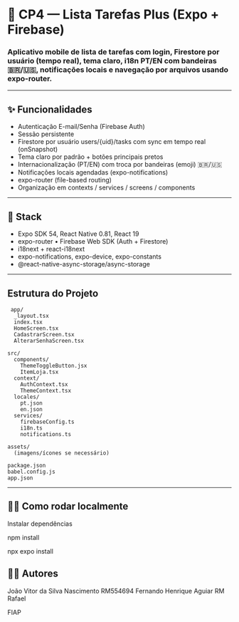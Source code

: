 #  📱 CP4 — Lista Tarefas Plus (Expo + Firebase)

### Aplicativo mobile de lista de tarefas com login, Firestore por usuário (tempo real), tema claro, i18n PT/EN com bandeiras 🇧🇷/🇺🇸, notificações locais e navegação por arquivos usando expo-router.
---

## ✨ Funcionalidades

- Autenticação E-mail/Senha (Firebase Auth)
- Sessão persistente
- Firestore por usuário users/{uid}/tasks com sync em tempo real (onSnapshot)
- Tema claro por padrão + botões principais pretos
- Internacionalização (PT/EN) com troca por bandeiras (emoji) 🇧🇷/🇺🇸
- Notificações locais agendadas (expo-notifications)
- expo-router (file-based routing)
- Organização em contexts / services / screens / components

---

## 🧱 Stack

- Expo SDK 54, React Native 0.81, React 19
- expo-router • Firebase Web SDK (Auth + Firestore)
- i18next + react-i18next
- expo-notifications, expo-device, expo-constants
- @react-native-async-storage/async-storage

---
## Estrutura do Projeto

     app/
      _layout.tsx
      index.tsx
      HomeScreen.tsx
      CadastrarScreen.tsx
      AlterarSenhaScreen.tsx
    
    src/
      components/
        ThemeToggleButton.jsx
        ItemLoja.tsx
      context/
        AuthContext.tsx
        ThemeContext.tsx
      locales/
        pt.json
        en.json
      services/
        firebaseConfig.ts
        i18n.ts
        notifications.ts
    
    assets/
      (imagens/ícones se necessário)
    
    package.json
    babel.config.js
    app.json

---

## 🚀🚀 Como rodar localmente

Instalar dependências

npm install

npx expo install

## 👨‍💻 Autores
João Vitor da Silva Nascimento RM554694 
Fernando Henrique Aguiar RM
Rafael

FIAP 
